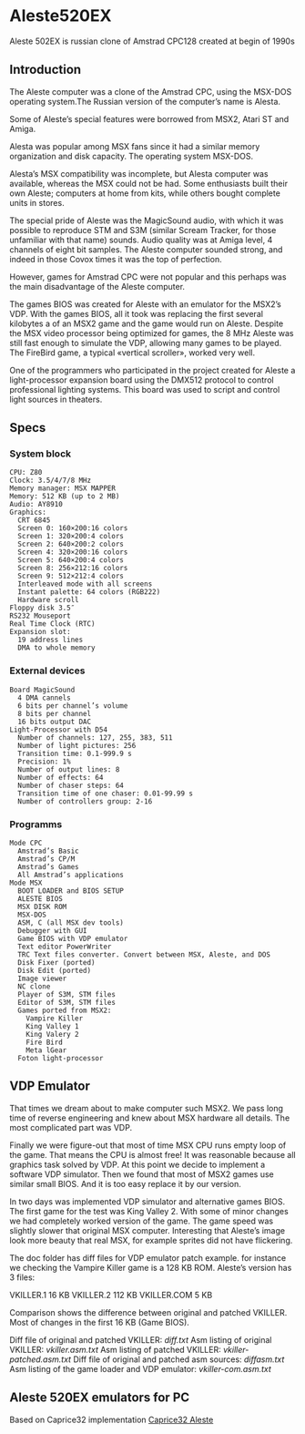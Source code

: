 # Aleste520EX
Aleste 502EX is russian clone of Amstrad CPC128 created at begin of 1990s

## Introduction

The Aleste computer was a clone of the Amstrad CPC, using the MSX-DOS operating system.The Russian version of the computer’s name is Alesta.

Some of Aleste’s special features were borrowed from MSX2, Atari ST and Amiga.

Alesta was popular among MSX fans since it had a similar memory organization and disk capacity. The operating system MSX-DOS.

Alesta’s MSX compatibility was incomplete, but Alesta computer was available, whereas the MSX could not be had. Some enthusiasts built their own Aleste; computers at home from kits, while others bought complete units in stores.

The special pride of Aleste was the MagicSound audio, with which it was possible to reproduce STM and S3M (similar Scream Tracker, for those unfamiliar with that name) sounds. Audio quality was at Amiga level, 4 channels of eight bit samples. The Aleste computer sounded strong, and indeed in those Covox times it was the top of perfection.

However, games for Amstrad CPC were not popular and this perhaps was the main disadvantage of the Aleste computer.

The games BIOS was created for Aleste with an emulator for the MSX2’s VDP. With the games BIOS, all it took was replacing the first several kilobytes a of an MSX2 game and the game would run on Aleste. Despite the MSX video processor being optimized for games, the 8 MHz Aleste was still fast enough to simulate the VDP, allowing many games to be played. The FireBird game, a typical «vertical scroller», worked very well.

One of the programmers who participated in the project created for Aleste a light-processor expansion board using the DMX512 protocol to control professional lighting systems. This board was used to script and control light sources in theaters.

## Specs

### System block
```
CPU: Z80
Clock: 3.5/4/7/8 MHz
Memory manager: MSX MAPPER
Memory: 512 KB (up to 2 MB)
Audio: AY8910
Graphics:
  CRT 6845
  Screen 0: 160×200:16 colors
  Screen 1: 320×200:4 colors
  Screen 2: 640×200:2 colors
  Screen 4: 320×200:16 colors
  Screen 5: 640×200:4 colors
  Screen 8: 256×212:16 colors
  Screen 9: 512×212:4 colors
  Interleaved mode with all screens
  Instant palette: 64 colors (RGB222)
  Hardware scroll
Floppy disk 3.5″
RS232 Mouseport
Real Time Clock (RTC)
Expansion slot:
  19 address lines
  DMA to whole memory
```
### External devices
```
Board MagicSound
  4 DMA cannels
  6 bits per channel’s volume
  8 bits per channel
  16 bits output DAC
Light-Processor with D54
  Number of channels: 127, 255, 383, 511
  Number of light pictures: 256
  Transition time: 0.1-999.9 s
  Precision: 1%
  Number of output lines: 8
  Number of effects: 64
  Number of chaser steps: 64
  Transition time of one chaser: 0.01-99.99 s
  Number of controllers group: 2-16
```  
### Programms
```
Mode CPC
  Amstrad’s Basic
  Amstrad’s CP/M
  Amstrad’s Games
  All Amstrad’s applications
Mode MSX
  BOOT LOADER and BIOS SETUP
  ALESTE BIOS
  MSX DISK ROM
  MSX-DOS
  ASM, C (all MSX dev tools)
  Debugger with GUI
  Game BIOS with VDP emulator
  Text editor PowerWriter
  TRC Text files converter. Convert between MSX, Aleste, and DOS
  Disk Fixer (ported)
  Disk Edit (ported)
  Image viewer
  NC clone
  Player of S3M, STM files
  Editor of S3M, STM files
  Games ported from MSX2:
    Vampire Killer
    King Valley 1
    King Valery 2
    Fire Bird
    Meta lGear
  Foton light-processor
```


## VDP Emulator

That times we dream about to make computer such MSX2. We pass long time of reverse engineering and knew about MSX hardware all details. The most complicated part was VDP.

Finally we were figure-out that most of time MSX CPU runs empty loop of the game. That means the CPU is almost free! It was reasonable because all graphics task solved by VDP. At this point we decide to implement a software VDP simulator. Then we found that most of MSX2 games use similar small BIOS. And it is too easy replace it by our version.

In two days was implemented VDP simulator and alternative games BIOS. The first game for the test was King Valley 2. With some of minor changes we had completely worked version of the game. The game speed was slightly slower that original MSX computer. Interesting that Aleste’s image look more beauty that real MSX, for example sprites did not have flickering.

The doc folder has diff files for VDP emulator patch example. for instance we checking the Vampire Killer game is a 128 KB ROM. Aleste’s version has 3 files:

VKILLER.1 16 KB
VKILLER.2 112 KB
VKILLER.COM 5 KB

Comparison shows the difference between original and patched VKILLER. Most of changes in the first 16 KB (Game BIOS).

Diff file of original and patched VKILLER:	_diff.txt_
Asm listing of original VKILLER:	_vkiller.asm.txt_
Asm listing of patched VKILLER:	_vkiller-patched.asm.txt_
Diff file of original and patched asm sources:	_diffasm.txt_
Asm listing of the game loader and VDP emulator:	_vkiller-com.asm.txt_

## Aleste 520EX emulators for PC

Based on Caprice32 implementation [Caprice32 Aleste](https://github.com/hww/Caprice32-Aleste)

